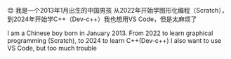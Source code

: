 😊
我是一个2013年1月出生的中国男孩
从2022年开始学图形化编程（Scratch），到2024年开始学C++（Dev-c++）我也想用VS Code，但是太麻烦了

I am a Chinese boy born in January 2013.
From 2022 to learn graphical programming (Scratch), to 2024 to learn C++(Dev-c++) I also want to use VS Code, but too much trouble

